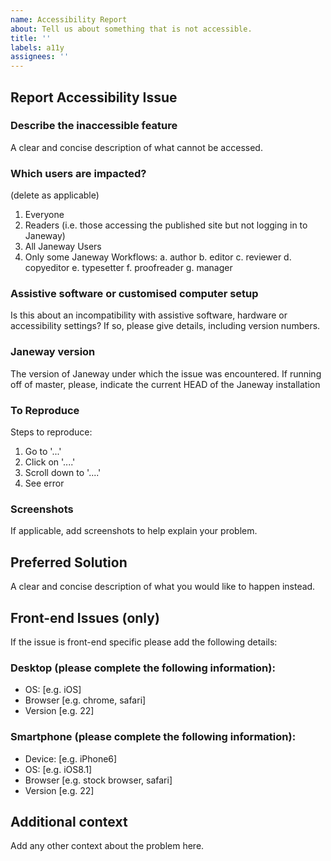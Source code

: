 ```yaml
---
name: Accessibility Report
about: Tell us about something that is not accessible.
title: ''
labels: a11y
assignees: ''
---
```

## Report Accessibility Issue
### Describe the inaccessible feature
A clear and concise description of what cannot be accessed.

### Which users are impacted?
 (delete as applicable)
 1. Everyone
 2. Readers (i.e. those accessing the published site but not logging in to Janeway)
 3. All Janeway Users
 4. Only some Janeway Workflows:
    a. author
    b. editor
    c. reviewer
    d. copyeditor
    e. typesetter
    f. proofreader
    g. manager

### Assistive software or customised computer setup
Is this about an incompatibility with assistive software, hardware or accessibility settings? If so, please give details, including version numbers.

### Janeway version
The version of Janeway under which the issue was encountered.
If running off of master, please, indicate the current HEAD of the Janeway installation

### To Reproduce
Steps to reproduce:
1. Go to '...'
2. Click on '....'
3. Scroll down to '....'
4. See error

### Screenshots
If applicable, add screenshots to help explain your problem.

## Preferred Solution
A clear and concise description of what you would like to happen instead.

## Front-end Issues (only)
If the issue is front-end specific please add the following details:

### Desktop (please complete the following information):
 - OS: [e.g. iOS]
 - Browser [e.g. chrome, safari]
 - Version [e.g. 22]

### Smartphone (please complete the following information):
 - Device: [e.g. iPhone6]
 - OS: [e.g. iOS8.1]
 - Browser [e.g. stock browser, safari]
 - Version [e.g. 22]

## Additional context
Add any other context about the problem here.
